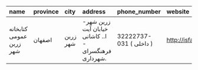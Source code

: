 | name                    | province   | city     | address                                              | phone_number            | website             |
|:------------------------|:-----------|:---------|:-----------------------------------------------------|:------------------------|:--------------------|
| كتابخانه عمومی زرين شهر | اصفهان     | زرين شهر | زرین شهر- خیابان آیت ا.. كاشانی - فرهنگسرای شهرداری. | 32222737-031 ( داخلی  ) | http://isfahanpl.ir |